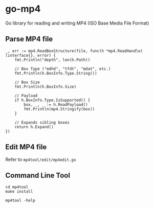 go-mp4
======

Go library for reading and writing MP4 (ISO Base Media File Format)

## Parse MP4 file

```
_, err := mp4.ReadBoxStructure(file, func(h *mp4.ReadHandle) (interface{}, error) {
	fmt.Println("depth", len(h.Path))

	// Box Type ("mdhd", "tfdt", "mdat", etc.)
	fmt.Println(h.BoxInfo.Type.String())

	// Box Size
	fmt.Println(h.BoxInfo.Size)

	// Payload
	if h.BoxInfo.Type.IsSupported() {
		box, _, _ := h.ReadPayload()
		fmt.Println(mp4.Stringify(box))
	}

	// Expands sibling boxes
	return h.Expand()
})
```

## Edit MP4 file

Refer to `mp4tool/edit/mp4edit.go`

## Command Line Tool

```
cd mp4tool
make install

mp4tool -help
```
